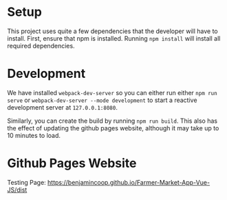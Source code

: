 # Setup
This project uses quite a few dependencies that the developer will have to install.
First, ensure that npm is installed. Running `npm install` will install all required
dependencies.

# Development
We have installed `webpack-dev-server` so you can either run either `npm run serve`
or `webpack-dev-server --mode development` to start a reactive development server
at `127.0.0.1:8080`.

Similarly, you can create the build by running `npm run build`. This also has the
effect of updating the github pages website, although it may take up to 10 minutes
to load.

# Github Pages Website
Testing Page: https://benjamincoop.github.io/Farmer-Market-App-Vue-JS/dist
